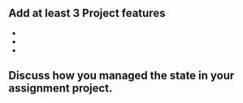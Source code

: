 ## Add at least 3 Project features
- 
- 
- 
 
## Discuss how you managed the state in your assignment project.

 